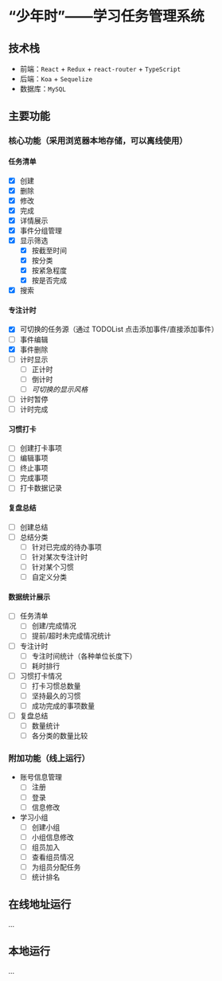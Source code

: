 # “少年时”——学习任务管理系统

## 技术栈

- 前端：`React` + `Redux` + `react-router` + `TypeScript`
- 后端：`Koa` + `Sequelize`
- 数据库：`MySQL`

## 主要功能

### 核心功能（采用浏览器本地存储，可以离线使用）

#### 任务清单

- [x] 创建
- [x] 删除
- [x] 修改
- [x] 完成
- [x] 详情展示
- [x] 事件分组管理
- [x] 显示筛选
  - [x] 按截至时间
  - [x] 按分类
  - [x] 按紧急程度
  - [x] 按是否完成
- [x] 搜索

#### 专注计时

- [x] 可切换的任务源（通过 TODOList 点击添加事件/直接添加事件）
- [ ] 事件编辑
- [x] 事件删除
- [ ] 计时显示
  - [ ] 正计时
  - [ ] 倒计时
  - [ ] _可切换的显示风格_
- [ ] 计时暂停
- [ ] 计时完成

#### 习惯打卡

- [ ] 创建打卡事项
- [ ] 编辑事项
- [ ] 终止事项
- [ ] 完成事项
- [ ] 打卡数据记录

#### 复盘总结

- [ ] 创建总结
- [ ] 总结分类
  - [ ] 针对已完成的待办事项
  - [ ] 针对某次专注计时
  - [ ] 针对某个习惯
  - [ ] 自定义分类

#### 数据统计展示

- [ ] 任务清单
  - [ ] 创建/完成情况
  - [ ] 提前/超时未完成情况统计
- [ ] 专注计时
  - [ ] 专注时间统计（各种单位长度下）
  - [ ] 耗时排行
- [ ] 习惯打卡情况
  - [ ] 打卡习惯总数量
  - [ ] 坚持最久的习惯
  - [ ] 成功完成的事项数量
- [ ] 复盘总结
  - [ ] 数量统计
  - [ ] 各分类的数量比较

### 附加功能（线上运行）

- 账号信息管理
  - [ ] 注册
  - [ ] 登录
  - [ ] 信息修改
- 学习小组
  - [ ] 创建小组
  - [ ] 小组信息修改
  - [ ] 组员加入
  - [ ] 查看组员情况
  - [ ] 为组员分配任务
  - [ ] 统计排名

## 在线地址运行

...

## 本地运行

...
